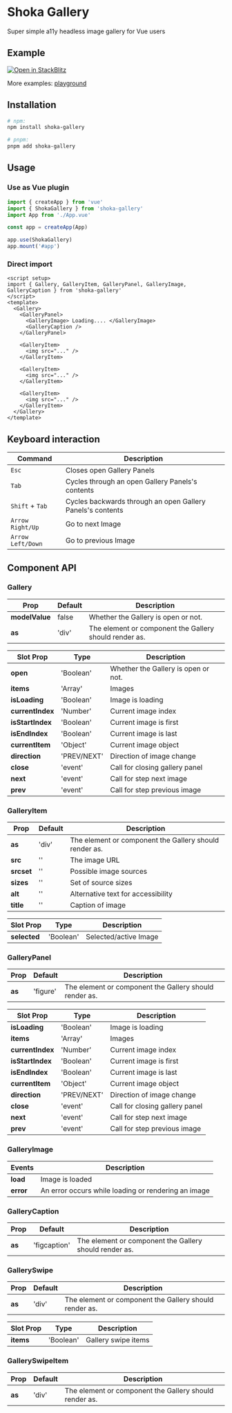 # Shoka Gallery

Super simple a11y headless image gallery for Vue users

## Example

[![Open in StackBlitz](https://developer.stackblitz.com/img/open_in_stackblitz.svg)](https://stackblitz.com/edit/shoka-gallery-examples?file=src/components/HelloWorld.vue)

More examples: [playground](https://github.com/Sokamoka/shoka-gallery/tree/main/playground/src/pages)

## Installation

```sh
# npm:
npm install shoka-gallery

# pnpm:
pnpm add shoka-gallery
```

## Usage

### Use as Vue plugin

```js
import { createApp } from 'vue'
import { ShokaGallery } from 'shoka-gallery'
import App from './App.vue'

const app = createApp(App)

app.use(ShokaGallery)
app.mount('#app')
```

### Direct import

```vue
<script setup>
import { Gallery, GalleryItem, GalleryPanel, GalleryImage, GalleryCaption } from 'shoka-gallery'
</script>
<template>
  <Gallery>
    <GalleryPanel>
      <GalleryImage> Loading.... </GalleryImage>
      <GalleryCaption />
    </GalleryPanel>

    <GalleryItem>
      <img src="..." />
    </GalleryItem>

    <GalleryItem>
      <img src="..." />
    </GalleryItem>

    <GalleryItem>
      <img src="..." />
    </GalleryItem>
  </Gallery>
</template>
```

## Keyboard interaction

| Command           | Description                                                |
| ----------------- | ---------------------------------------------------------- |
| `Esc`             | Closes open Gallery Panels                                 |
| `Tab`             | Cycles through an open Gallery Panels's contents           |
| `Shift` + `Tab`   | Cycles backwards through an open Gallery Panels's contents |
| `Arrow Right/Up`  | Go to next Image                                           |
| `Arrow Left/Down` | Go to previous Image                                       |

## Component API

### Gallery

| Prop           | Default | Description                                            |
| -------------- | ------- | ------------------------------------------------------ |
| **modelValue** | false   | Whether the Gallery is open or not.                    |
| **as**         | 'div'   | The element or component the Gallery should render as. |

| Slot Prop        | Type        | Description                         |
| ---------------- | ----------- | ----------------------------------- |
| **open**         | 'Boolean'   | Whether the Gallery is open or not. |
| **items**        | 'Array'     | Images                              |
| **isLoading**    | 'Boolean'   | Image is loading                    |
| **currentIndex** | 'Number'    | Current image index                 |
| **isStartIndex** | 'Boolean'   | Current image is first              |
| **isEndIndex**   | 'Boolean'   | Current image is last               |
| **currentItem**  | 'Object'    | Current image object                |
| **direction**    | 'PREV/NEXT' | Direction of image change           |
| **close**        | 'event'     | Call for closing gallery panel      |
| **next**         | 'event'     | Call for step next image            |
| **prev**         | 'event'     | Call for step previous image        |

### GalleryItem

| Prop       | Default | Description                                            |
| ---------- | ------- | ------------------------------------------------------ |
| **as**     | 'div'   | The element or component the Gallery should render as. |
| **src**    | ''      | The image URL                                          |
| **srcset** | ''      | Possible image sources                                 |
| **sizes**  | ''      | Set of source sizes                                    |
| **alt**    | ''      | Alternative text for accessibility                     |
| **title**  | ''      | Caption of image                                       |

| Slot Prop    | Type      | Description           |
| ------------ | --------- | --------------------- |
| **selected** | 'Boolean' | Selected/active Image |

### GalleryPanel

| Prop   | Default  | Description                                            |
| ------ | -------- | ------------------------------------------------------ |
| **as** | 'figure' | The element or component the Gallery should render as. |

| Slot Prop        | Type        | Description                    |
| ---------------- | ----------- | ------------------------------ |
| **isLoading**    | 'Boolean'   | Image is loading               |
| **items**        | 'Array'     | Images                         |
| **currentIndex** | 'Number'    | Current image index            |
| **isStartIndex** | 'Boolean'   | Current image is first         |
| **isEndIndex**   | 'Boolean'   | Current image is last          |
| **currentItem**  | 'Object'    | Current image object           |
| **direction**    | 'PREV/NEXT' | Direction of image change      |
| **close**        | 'event'     | Call for closing gallery panel |
| **next**         | 'event'     | Call for step next image       |
| **prev**         | 'event'     | Call for step previous image   |

### GalleryImage

| Events    | Description                                         |
| --------- | --------------------------------------------------- |
| **load**  | Image is loaded                                     |
| **error** | An error occurs while loading or rendering an image |

### GalleryCaption

| Prop   | Default      | Description                                            |
| ------ | ------------ | ------------------------------------------------------ |
| **as** | 'figcaption' | The element or component the Gallery should render as. |

### GallerySwipe

| Prop   | Default | Description                                            |
| ------ | ------- | ------------------------------------------------------ |
| **as** | 'div'   | The element or component the Gallery should render as. |

| Slot Prop | Type      | Description         |
| --------- | --------- | ------------------- |
| **items** | 'Boolean' | Gallery swipe items |

### GallerySwipeItem

| Prop   | Default | Description                                            |
| ------ | ------- | ------------------------------------------------------ |
| **as** | 'div'   | The element or component the Gallery should render as. |
